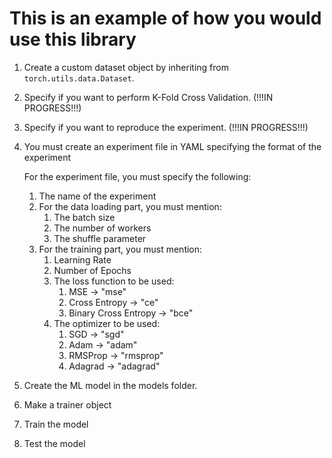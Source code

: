 # This is an example of how you would use this library
1. Create a custom dataset object by inheriting from `torch.utils.data.Dataset`.
1. Specify if you want to perform K-Fold Cross Validation. (!!!IN PROGRESS!!!)
1. Specify if you want to reproduce the experiment. (!!!IN PROGRESS!!!)
1. You must create an experiment file in YAML specifying the format of the experiment

    For the experiment file, you must specify the following:
    1. The name of the experiment
    1. For the data loading part, you must mention:
        1. The batch size
        1. The number of workers
        1. The shuffle parameter
    1. For the training part, you must mention:
        1. Learning Rate
        1. Number of Epochs
        1. The loss function to be used:
            1. MSE -> "mse"
            1. Cross Entropy -> "ce"
            1. Binary Cross Entropy -> "bce"
        1. The optimizer to be used:
            1. SGD -> "sgd"
            1. Adam -> "adam"
            1. RMSProp -> "rmsprop"
            1. Adagrad -> "adagrad"

1. Create the ML model in the models folder.
1. Make a trainer object
1. Train the model
1. Test the model
